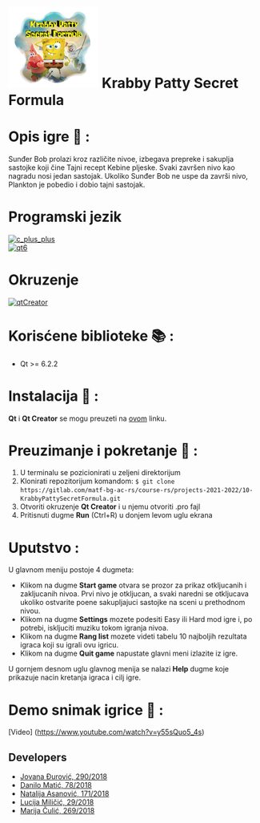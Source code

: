 # <img src="src/krabbyPatty/images/splash.png" width="180"/> Krabby Patty Secret Formula 

# Opis igre :memo: :

Sunđer Bob prolazi kroz različite nivoe, izbegava prepreke i sakuplja sastojke koji čine Tajni recept Kebine pljeske. Svaki završen nivo kao nagradu nosi jedan sastojak. Ukoliko Sunđer Bob ne uspe da završi nivo, Plankton je pobedio i dobio tajni sastojak.

# Programski jezik
[![c_plus_plus](https://img.shields.io/badge/Language-C%2B%2B-blue)](https://www.cplusplus.com/) <br>
[![qt6](https://img.shields.io/badge/Framework-Qt6-green)](https://doc.qt.io/qt-6/) <br>

# Okruzenje
[![qtCreator](https://img.shields.io/badge/IDE-Qt_Creator-green)](https://www.qt.io/product/development-tools)

# Korisćene biblioteke :books: :
* Qt >= 6.2.2

# Instalacija :hammer: :
**Qt** i **Qt Creator** se mogu preuzeti na [ovom](https://www.qt.io/download) linku. 

# Preuzimanje i pokretanje :wrench: :
1. U terminalu se pozicionirati u zeljeni direktorijum
2. Klonirati repozitorijum komandom: `$ git clone https://gitlab.com/matf-bg-ac-rs/course-rs/projects-2021-2022/10-KrabbyPattySecretFormula.git`
3. Otvoriti okruzenje **Qt Creator** i u njemu otvoriti .pro fajl
4. Pritisnuti dugme **Run** (Ctrl+R) u donjem levom uglu ekrana

# Uputstvo :

U glavnom meniju postoje 4 dugmeta:

- Klikom na dugme **Start game** otvara se prozor za prikaz otkljucanih i zakljucanih nivoa. Prvi nivo je otkljucan, a svaki naredni se otkljucava ukoliko ostvarite poene sakupljajuci sastojke na sceni u prethodnom nivou.
- Klikom na dugme **Settings** mozete podesiti Easy ili Hard mod igre i, po potrebi, iskljuciti muziku tokom igranja nivoa.
- Klikom na dugme **Rang list** mozete videti tabelu 10 najboljih rezultata igraca koji su igrali ovu igricu.
- Klikom na dugme **Quit game** napustate glavni meni izlazite iz igre.

U gornjem desnom uglu glavnog menija se nalazi **Help** dugme koje prikazuje nacin kretanja igraca i cilj igre.

# Demo snimak igrice :movie_camera: :
[Video] (https://www.youtube.com/watch?v=y55sQuo5_4s)

## Developers

- [Jovana Đurović, 290/2018](https://gitlab.com/djurovicj)
- [Danilo Matić, 78/2018](https://gitlab.com/DaniloMatic99)
- [Natalija Asanović, 171/2018](https://gitlab.com/Natalija9)
- [Lucija Miličić, 29/2018](https://gitlab.com/lucijamilicic)
- [Marija Čulić, 269/2018](https://gitlab.com/marijaculic)
